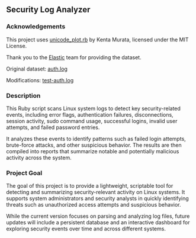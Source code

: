 ## Security Log Analyzer

### Acknowledgements

This project uses [unicode_plot.rb](https://github.com/red-data-tools/unicode_plot.rb) by Kenta Murata, licensed under the MIT License.

Thank you to the [Elastic](https://github.com/elastic/examples/tree/master/Machine%20Learning/Security%20Analytics%20Recipes/suspicious_login_activity) team for providing the dataset.

Original dataset: [auth.log](https://github.com/elastic/examples/blob/master/Machine%20Learning/Security%20Analytics%20Recipes/suspicious_login_activity/data/auth.log)  

Modifications: [test-auth.log](https://github.com/cskee004/log-analyzer/blob/main/data/auth-test.log)


### Description

This Ruby script scans Linux system logs to detect key security-related events, including error flags, authentication failures, disconnections, session activity, sudo command usage, successful logins, invalid user attempts, and failed password entries.

It analyzes these events to identify patterns such as failed login attempts, brute-force attacks, and other suspicious behavior. The results are then compiled into reports that summarize notable and potentially malicious activity across the system.

### Project Goal

The goal of this project is to provide a lightweight, scriptable tool for detecting and summarizing security-relevant activity on Linux systems. It supports system administrators and security analysts in quickly identifying threats such as unauthorized access attempts and suspicious behavior.

While the current version focuses on parsing and analyzing log files, future updates will include a persistent database and an interactive dashboard for exploring security events over time and across different systems.

